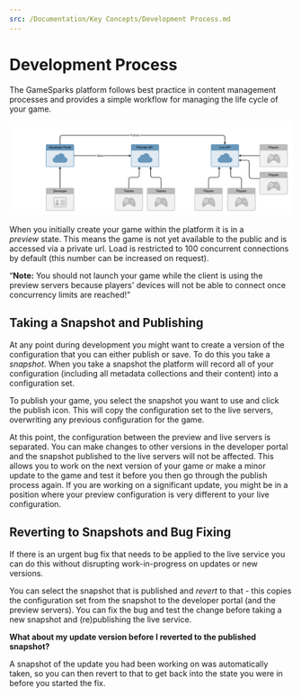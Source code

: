 ```yaml
---
src: /Documentation/Key Concepts/Development Process.md
---
```


# Development Process

The GameSparks platform follows best practice in content management processes and provides a simple workflow for managing the life cycle of your game.

![](img/DevelopmentProcess/1.png)

When you initially create your game within the platform it is in a *preview* state. This means the game is not yet available to the public and is accessed via a private url. Load is restricted to 100 concurrent connections by default (this number can be increased on request).

<q>**Note:** You should not launch your game while the client is using the preview servers because players' devices will not be able to connect once concurrency limits are reached!</q>

## Taking a Snapshot and Publishing

At any point during development you might want to create a version of the configuration that you can either publish or save. To do this you take a *snapshot*. When you take a snapshot the platform will record all of your configuration (including all metadata collections and their content) into a configuration set.

To publish your game, you select the snapshot you want to use and click the publish icon. This will copy the configuration set to the live servers, overwriting any previous configuration for the game.

At this point, the configuration between the preview and live servers is separated. You can make changes to other versions in the developer portal and the snapshot published to the live servers will not be affected. This allows you to work on the next version of your game or make a minor update to the game and test it before you then go through the publish process again. If you are working on a significant update, you might be in a position where your preview configuration is very different to your live configuration.

## Reverting to Snapshots and Bug Fixing

If there is an urgent bug fix that needs to be applied to the live service you can do this without disrupting work-in-progress on updates or new versions.

You can select the snapshot that is published and *revert* to that - this copies the configuration set from the snapshot to the developer portal (and the preview servers). You can fix the bug and test the change before taking a new snapshot and (re)publishing the live service.

**What about my update version before I reverted to the published snapshot?**

A snapshot of the update you had been working on was automatically taken, so you can then revert to that to get back into the state you were in before you started the fix.
